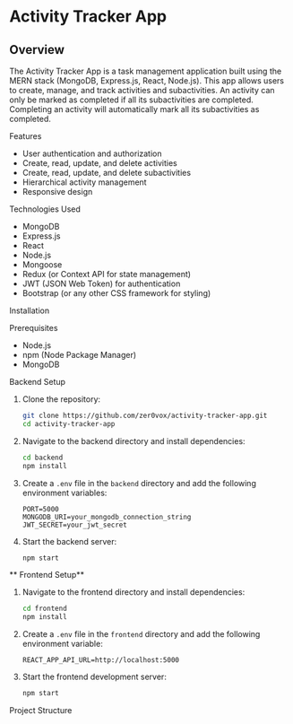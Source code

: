 # Activity Tracker App

## Overview

The Activity Tracker App is a task management application built using the MERN stack (MongoDB, Express.js, React, Node.js). This app allows users to create, manage, and track activities and subactivities. An activity can only be marked as completed if all its subactivities are completed. Completing an activity will automatically mark all its subactivities as completed.

Features

- User authentication and authorization
- Create, read, update, and delete activities
- Create, read, update, and delete subactivities
- Hierarchical activity management
- Responsive design

Technologies Used

- MongoDB
- Express.js
- React
- Node.js
- Mongoose
- Redux (or Context API for state management)
- JWT (JSON Web Token) for authentication
- Bootstrap (or any other CSS framework for styling)

Installation

Prerequisites

- Node.js
- npm (Node Package Manager)
- MongoDB

 Backend Setup

1. Clone the repository:

    ```bash
    git clone https://github.com/zer0vox/activity-tracker-app.git
    cd activity-tracker-app
    ```

2. Navigate to the backend directory and install dependencies:

    ```bash
    cd backend
    npm install
    ```

3. Create a `.env` file in the `backend` directory and add the following environment variables:

    ```plaintext
    PORT=5000
    MONGODB_URI=your_mongodb_connection_string
    JWT_SECRET=your_jwt_secret
    ```

4. Start the backend server:

    ```bash
    npm start
    ```

** Frontend Setup**

1. Navigate to the frontend directory and install dependencies:

    ```bash
    cd frontend
    npm install
    ```

2. Create a `.env` file in the `frontend` directory and add the following environment variable:

    ```plaintext
    REACT_APP_API_URL=http://localhost:5000
    ```

3. Start the frontend development server:

    ```bash
    npm start
    ```

 Project Structure


